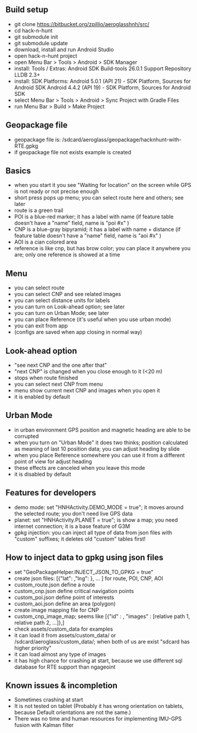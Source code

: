 ## Build setup ##
* git clone https://bitbucket.org/zpillio/aeroglasshnh/src/
* cd hack-n-hunt
* git submodule init
* git submodule update
* download, install and run Android Studio
* open hack-n-hunt project
* open Menu Bar > Tools > Android > SDK Manager
* install: Tools / Extras:
    Android SDK Build-tools 26.0.1
    Support Repository
    LLDB 2.3+
* install: SDK Platforms:
    Android 5.0.1 (API 21) - SDK Platform, Sources for Android SDK
    Android 4.4.2 (API 19) - SDK Platform, Sources for Android SDK
* select Menu Bar > Tools > Android > Sync Project with Gradle Files
* run Menu Bar > Build > Make Project

## Geopackage file ##
* geopackage file is: /sdcard/aeroglass/geopackage/hacknhunt-with-RTE.gpkg
* if geopackage file not exists example is created

## Basics ##
* when you start it you see "Waiting for location" on the screen while GPS is not ready or not precise enough
* short press pops up menu; you can select route here and others; see later
* route is a green trail
* POI is a blue-red marker; it has a label with name (if feature table doesn't have a "name" field, name is "poi #x" )
* CNP is a blue-gray bipyramid; it has a label with name + distance (if feature table doesn't have a "name" field, name is "aoi #x" )
* AOI is a cian colored area
* reference is like cnp, but has brow color; you can place it anywhere you are; only one reference is showed at a time

## Menu ##
* you can select route
* you can select CNP and see related images
* you can select distance units for labels
* you can turn on Look-ahead option; see later
* you can turn on Urban Mode; see later
* you can place Reference (it's useful when you use urban mode)
* you can exit from app
* (configs are saved when app closing in normal way)

## Look-ahead option ##
* "see next CNP and the one after that"
* "next CNP" is changed when you close enough to it (<20 m)
* stops when route finished
* you can select next CNP from menu
* menu show current next CNP and images when you open it
* it is enabled by default

## Urban Mode ##
* in urban environment GPS position and magnetic heading are able to be corrupted
* when you turn on "Urban Mode" it does two thinks; position calculated as meaning of last 10 position data; you can adjust heading by slide
* when you place Reference somewhere you can use it from a different point of view for adjust heading
* these effects are canceled when you leave this mode
* it is disabled by default

## Features for developers ##
* demo mode: set "HNHActivity.DEMO_MODE = true"; it moves around the selected route; you don't need live GPS data
* planet: set "HNHActivity.PLANET = true"; is show a map; you need internet connection; it is a base feature of G3M
* gpkg injection: you can inject all type of data from json files with "custom" suffixes; it deletes old "custom" tables first!

## How to inject data to gpkg using json files ##
* set "GeoPackageHelper.INJECT_JSON_TO_GPKG = true"
* create json files: [{"lat": ,"lng": }, ... ] for route, POI, CNP, AOI
* custom_route.json define a route
* custom_cnp.json define critical navigation points
* custom_poi.json define point of interests
* custom_aoi.json define an area (polygon)
* create image mapping file for CNP
* custom_cnp_image_map; seems like [{"id" : , "images" : [relative path 1, relative path 2, ...]},]
* check assets/custom_data for examples
* it can load it from assets/custom_data/ or /sdcard/aeroglass/custom_data/; when both of us are exist "sdcard has higher priority"
* it can load almost any type of images
* it has high chance for crashing at start, because we use different sql database for RTE support than ngageoint

## Known issues & incompletion ##
* Sometimes crashing at start
* It is not tested on tablet (Probably it has wrong orientation on tablets, because Default orientations are not the same.)
* There was no time and human resources for implementing IMU-GPS fusion with Kalman filter